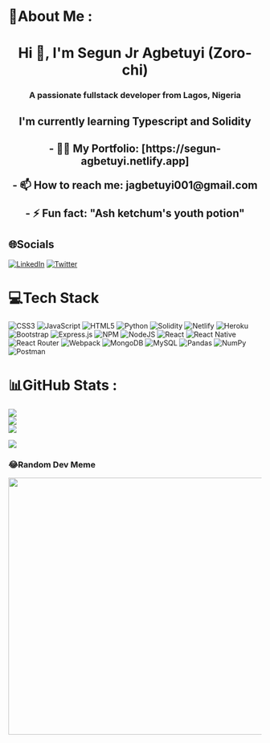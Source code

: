 # 💫About Me :
<h1 align="center">Hi 👋, I'm Segun Jr Agbetuyi (Zoro-chi)</h1>
<h3 align="center">A passionate fullstack developer from Lagos, Nigeria</h3>

<h2 align="center"> I'm currently learning Typescript and Solidity <h2>


<p align="center"> - 👨‍💻 My Portfolio: [https://segun-agbetuyi.netlify.app] </p>

<p align="center"> - 📫 How to reach me: jagbetuyi001@gmail.com </p>

<p align="center"> - ⚡ Fun fact: "Ash ketchum's youth potion" </p>


## 🌐Socials
[![LinkedIn](https://img.shields.io/badge/LinkedIn-%230077B5.svg?logo=linkedin&logoColor=white)](https://linkedin.com/in/https://linkedin.com/in/segun%20jr%20agbetuyi) [![Twitter](https://img.shields.io/badge/Twitter-%231DA1F2.svg?logo=Twitter&logoColor=white)](https://twitter.com/https://twitter.com/aa_tuyi) 

  
# 💻Tech Stack
![CSS3](https://img.shields.io/badge/css3-%231572B6.svg?style=for-the-badge&logo=css3&logoColor=white) ![JavaScript](https://img.shields.io/badge/javascript-%23323330.svg?style=for-the-badge&logo=javascript&logoColor=%23F7DF1E) ![HTML5](https://img.shields.io/badge/html5-%23E34F26.svg?style=for-the-badge&logo=html5&logoColor=white) ![Python](https://img.shields.io/badge/python-3670A0?style=for-the-badge&logo=python&logoColor=ffdd54) ![Solidity](https://img.shields.io/badge/Solidity-%23363636.svg?style=for-the-badge&logo=solidity&logoColor=white) ![Netlify](https://img.shields.io/badge/netlify-%23000000.svg?style=for-the-badge&logo=netlify&logoColor=#00C7B7) ![Heroku](https://img.shields.io/badge/heroku-%23430098.svg?style=for-the-badge&logo=heroku&logoColor=white) ![Bootstrap](https://img.shields.io/badge/bootstrap-%23563D7C.svg?style=for-the-badge&logo=bootstrap&logoColor=white) ![Express.js](https://img.shields.io/badge/express.js-%23404d59.svg?style=for-the-badge&logo=express&logoColor=%2361DAFB) ![NPM](https://img.shields.io/badge/NPM-%23000000.svg?style=for-the-badge&logo=npm&logoColor=white) ![NodeJS](https://img.shields.io/badge/node.js-6DA55F?style=for-the-badge&logo=node.js&logoColor=white) ![React](https://img.shields.io/badge/react-%2320232a.svg?style=for-the-badge&logo=react&logoColor=%2361DAFB) ![React Native](https://img.shields.io/badge/react_native-%2320232a.svg?style=for-the-badge&logo=react&logoColor=%2361DAFB) ![React Router](https://img.shields.io/badge/React_Router-CA4245?style=for-the-badge&logo=react-router&logoColor=white) ![Webpack](https://img.shields.io/badge/webpack-%238DD6F9.svg?style=for-the-badge&logo=webpack&logoColor=black) ![MongoDB](https://img.shields.io/badge/MongoDB-%234ea94b.svg?style=for-the-badge&logo=mongodb&logoColor=white) ![MySQL](https://img.shields.io/badge/mysql-%2300f.svg?style=for-the-badge&logo=mysql&logoColor=white) ![Pandas](https://img.shields.io/badge/pandas-%23150458.svg?style=for-the-badge&logo=pandas&logoColor=white) ![NumPy](https://img.shields.io/badge/numpy-%23013243.svg?style=for-the-badge&logo=numpy&logoColor=white) ![Postman](https://img.shields.io/badge/Postman-FF6C37?style=for-the-badge&logo=postman&logoColor=white)
# 📊GitHub Stats :
![](https://github-readme-stats.vercel.app/api?username=Zoro-chi&theme=darcula&hide_border=true&include_all_commits=false&count_private=false)<br/>
![](https://github-readme-streak-stats.herokuapp.com/?user=Zoro-chi&theme=darcula&hide_border=true)<br/>
![](https://github-readme-stats.vercel.app/api/top-langs/?username=Zoro-chi&theme=darcula&hide_border=true&include_all_commits=false&count_private=false&layout=compact)
  

<img src="https://www.codewars.com/users/Zoro-chi_/badges/large">

### 😂Random Dev Meme
<img src="https://random-memer.herokuapp.com/" width="512px"/>


